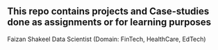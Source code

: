 This repo contains projects and Case-studies done as assignments or for learning purposes
---
Faizan Shakeel
Data Scientist
(Domain: FinTech, HealthCare, EdTech)
